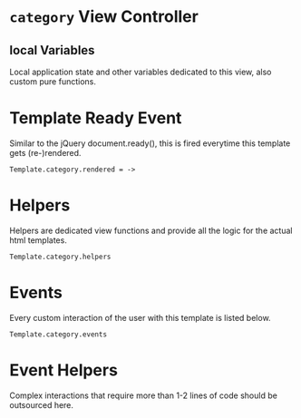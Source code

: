 # `category` View Controller

## local Variables
Local application state and other variables dedicated to this view, also custom pure functions.

# Template Ready Event
Similar to the jQuery document.ready(), this is fired everytime this template gets (re-)rendered.

    Template.category.rendered = ->

# Helpers
Helpers are dedicated view functions and provide all the logic for the actual html templates.

    Template.category.helpers

# Events
Every custom interaction of the user with this template is listed below.

    Template.category.events

# Event Helpers
Complex interactions that require more than 1-2 lines of code should be outsourced here.
